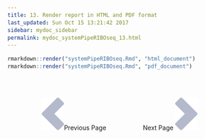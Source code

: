 ```yaml
---
title: 13. Render report in HTML and PDF format
last_updated: Sun Oct 15 13:21:42 2017
sidebar: mydoc_sidebar
permalink: mydoc_systemPipeRIBOseq_13.html
---
```



```r
rmarkdown::render("systemPipeRIBOseq.Rmd", "html_document")
rmarkdown::render("systemPipeRIBOseq.Rmd", "pdf_document")
```


<br><br><center><a href="mydoc_systemPipeRIBOseq_12.html"><img src="images/left_arrow.png" alt="Previous page."></a>Previous Page &nbsp; &nbsp; &nbsp; &nbsp; &nbsp; &nbsp; &nbsp; &nbsp; &nbsp; &nbsp; Next Page
<a href="mydoc_systemPipeRIBOseq_14.html"><img src="images/right_arrow.png" alt="Next page."></a></center>
